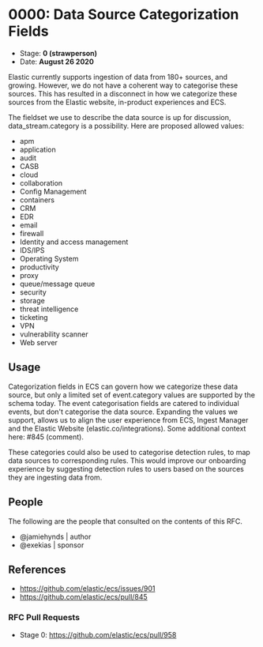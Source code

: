 # 0000: Data Source Categorization Fields
<!-- Leave this ID at 0000. The ECS team will assign a unique, contiguous RFC number upon merging the initial stage of this RFC. -->

- Stage: **0 (strawperson)** <!-- Update to reflect target stage. See https://elastic.github.io/ecs/stages.html -->
- Date: **August 26 2020** <!-- The ECS team sets this date at merge time. This is the date of the latest stage advancement. -->

<!--
As you work on your RFC, use the "Stage N" comments to guide you in what you should focus on, for the stage you're targeting.
Feel free to remove these comments as you go along.
-->

<!--
Stage 0: Provide a high level summary of the premise of these changes. Briefly describe the nature, purpose, and impact of the changes. ~2-5 sentences.
-->

Elastic currently supports ingestion of data from 180+ sources, and growing. However, we do not have a coherent way to categorise these sources. This has resulted in a disconnect in how we categorize these sources from the Elastic website, in-product experiences and ECS.

The fieldset we use to describe the data source is up for discussion, data_stream.category is a possibility. Here are proposed allowed values:

- apm
- application
- audit
- CASB
- cloud
- collaboration
- Config Management
- containers
- CRM
- EDR
- email
- firewall
- Identity and access management
- IDS/IPS
- Operating System
- productivity
- proxy
- queue/message queue
- security
- storage
- threat intelligence
- ticketing
- VPN
- vulnerability scanner
- Web server

## Usage
Categorization fields in ECS can govern how we categorize these data source, but only a limited set of event.category values are supported by the schema today. The event categorisation fields are catered to individual events, but don't categorise the data source.  Expanding the values we support, allows us to align the user experience from ECS, Ingest Manager and the Elastic Website (elastic.co/integrations). Some additional context here: #845 (comment).

These categories could also be used to categorise detection rules, to map data sources to corresponding rules. This would improve our onboarding experience by suggesting detection rules to users based on the sources they are ingesting data from.


## People

The following are the people that consulted on the contents of this RFC.

* @jamiehynds | author
* @exekias | sponsor

## References

* https://github.com/elastic/ecs/issues/901
* https://github.com/elastic/ecs/pull/845

### RFC Pull Requests

<!-- An RFC should link to the PRs for each of it stage advancements. -->

* Stage 0: https://github.com/elastic/ecs/pull/958

<!--
* Stage 1: https://github.com/elastic/ecs/pull/NNN
...
-->
